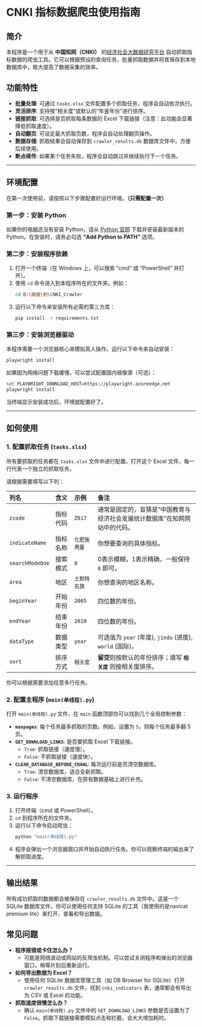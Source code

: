 # CNKI 指标数据爬虫使用指南

## 简介

本程序是一个用于从 **中国知网（CNKI）** 的[经济社会大数据研究平台](https://data.cnki.net/trade/home?zcode=Z017)  自动抓取指标数据的爬虫工具。它可以根据预设的查询任务，批量抓取数据并将其保存到本地数据库中，极大提高了数据采集的效率。

## 功能特性

- **批量处理**: 可通过 `tasks.xlsx` 文件配置多个抓取任务，程序会自动依次执行。
- **灵活排序**: 支持按“相关度”或默认的“年鉴年份”进行排序。
- **链接抓取**: 可选择是否抓取每条数据的 Excel 下载链接（注意：此功能会显著降低抓取速度）。
- **自动翻页**: 可设定最大抓取页数，程序会自动处理翻页操作。
- **数据存储**: 抓取结果会自动保存到 `crawler_results.db` 数据库文件中，方便后续使用。
- **断点续传**: 如果某个任务失败，程序会自动跳过并继续执行下一个任务。

---

## 环境配置

在第一次使用前，请按照以下步骤配置好运行环境。**（只需配置一次）**

### 第一步：安装 Python

如果你的电脑还没有安装 Python，请从 [Python 官网](https://www.python.org/downloads/) 下载并安装最新版本的 Python。在安装时，请务必勾选 **“Add Python to PATH”** 选项。

### 第二步：安装程序依赖

1.  打开一个终端（在 Windows 上，可以搜索 “cmd” 或 “PowerShell” 并打开）。
2.  使用 `cd` 命令进入到本程序所在的文件夹。例如：
    ```bash
    cd D:\路径\到\CNKI_Crawler
    ```
3.  运行以下命令来安装所有必需的第三方库：
    ```bash
    pip install -r requirements.txt
    ```

### 第三步：安装浏览器驱动

本程序需要一个浏览器核心来模拟真人操作。运行以下命令来自动安装：

```bash
playwright install
```

如果因为网络问题下载缓慢，可以尝试配置国内镜像源（可选）：

```bash
set PLAYWRIGHT_DOWNLOAD_HOST=https://playwright.azureedge.net
playwright install
```

当终端显示安装成功后，环境就配置好了。

---

## 如何使用

### 1. 配置抓取任务 (`tasks.xlsx`)

所有要抓取的任务都在 `tasks.xlsx` 文件中进行配置。打开这个 Excel 文件，每一行代表一个独立的抓取任务。

请根据需要填写以下列：

| 列名 | 含义 | 示例 | 备注 |
| :--- | :--- | :--- | :--- |
| `zcode` | 指标代码 | `Z017` | 通常是固定的，盲猜是“中国教育与经济社会发展统计数据库”在知网网站中的代码。 |
| `indicateName` | 指标名称 | `化肥施用量` | 你想要查询的具体指标。 |
| `searchModeOne` | 搜索模式 | `0` | 0表示模糊，1表示精确，一般保持 `0` 即可。 |
| `area` | 地区 | `土默特右旗` | 你想查询的地区名称。 |
| `beginYear` | 开始年份 | `2005` | 四位数的年份。 |
| `endYear` | 结束年份 | `2010` | 四位数的年份。 |
| `dataType` | 数据类型 | `year` | 可选值为 `year` (年度), `jindu` (进度), `world` (国际)。 |
| `sort` | 排序方式 | `相关度` | **留空**则按默认的年份排序；填写 **`相关度`** 则按相关度排序。 |

你可以根据需要添加任意多行任务。

### 2. 配置主程序 (`main(单线程).py`)

打开 `main(单线程).py` 文件，在 `main` 函数顶部你可以找到几个全局控制参数：

- **`maxpages`**: 每个任务最多抓取的页数。例如，设置为 `5`，则每个任务最多翻 5 页。
- **`GET_DOWNLOAD_LINKS`**: 是否要抓取 Excel 下载链接。
  - `True`: 抓取链接（速度慢）。
  - `False`: 不抓取链接（速度快）。
- **`CLEAR_DATABASE_BEFORE_CRAWL`**: 每次运行前是否清空数据库。
  - `True`: 清空数据库，适合全新抓取。
  - `False`: 不清空数据库，在原有数据基础上进行补充。

### 3. 运行程序

1.  打开终端（cmd 或 PowerShell）。
2.  `cd` 到程序所在的文件夹。
3.  运行以下命令启动爬虫：
    ```bash
    python "main(单线程).py"
    ```
4.  程序会弹出一个浏览器窗口并开始自动执行任务。你可以观察终端的输出来了解抓取进度。

---

## 输出结果

所有成功抓取的数据都会被保存在 `crawler_results.db` 文件中。这是一个 SQLite 数据库文件，你可以使用任何支持 SQLite 的工具（我使用的是navicat premium lite）来打开、查看和导出数据。

## 常见问题

- **程序报错或卡住怎么办？**
  - 可能是网络波动或网站的反爬虫机制。可以尝试关闭程序和弹出的浏览器窗口，稍等片刻后重新运行。
- **如何导出数据为 Excel？**
  - 使用任何 SQLite 数据库管理工具（如 DB Browser for SQLite）打开 `crawler_results.db` 文件，找到 `cnki_indicators` 表，通常都会有导出为 CSV 或 Excel 的功能。
- **抓取速度很慢怎么办？**
  - 确认 `main(单线程).py` 文件中的 `GET_DOWNLOAD_LINKS` 参数是否设置为了 `False`。抓取下载链接需要模拟点击和拦截，会大大增加耗时。
